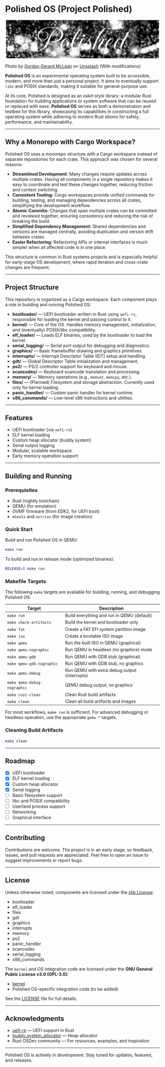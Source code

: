 # Polished OS (Project Polished)

![Polished OS Logo](./polished-banner.png)

Photo by <a href="https://unsplash.com/@lifelivedinmono?utm_content=creditCopyText&utm_medium=referral&utm_source=unsplash">Gordon Gerard McLean</a> on <a href="https://unsplash.com/photos/a-window-with-rain-drops-on-it-ual-ZkL2IXQ?utm_content=creditCopyText&utm_medium=referral&utm_source=unsplash">Unsplash</a> (With modifications)

**Polished OS** is an experimental operating system built to be accessible, modern, and more than just a personal project. It aims to eventually support `libc` and POSIX standards, making it suitable for general-purpose use.

At its core, Polished is designed as an *oskit-style* library: a modular Rust foundation for building applications or system software that can be reused or replaced with ease. **Polished OS** serves as both a demonstration and testbed for this library, showcasing its capabilities in constructing a full operating system while adhering to modern Rust idioms for safety, performance, and maintainability.

______________________________________________________________________

## Why a Monorepo with Cargo Workspace?

Polished OS uses a monorepo structure with a Cargo workspace instead of separate repositories for each crate. This approach was chosen for several reasons:

- **Streamlined Development:** Many changes require updates across multiple crates. Having all components in a single repository makes it easy to coordinate and test these changes together, reducing friction and context switching.
- **Consistent Tooling:** Cargo workspaces provide unified commands for building, testing, and managing dependencies across all crates, simplifying the development workflow.
- **Atomic Commits:** Changes that span multiple crates can be committed and reviewed together, ensuring consistency and reducing the risk of breaking the build.
- **Simplified Dependency Management:** Shared dependencies and versions are managed centrally, avoiding duplication and version drift between crates.
- **Easier Refactoring:** Refactoring APIs or internal interfaces is much simpler when all affected code is in one place.

This structure is common in Rust systems projects and is especially helpful for early-stage OS development, where rapid iteration and cross-crate changes are frequent.

______________________________________________________________________

## Project Structure

This repository is organized as a Cargo workspace. Each component plays a role in building and running Polished OS:

- **bootloader/** — UEFI bootloader written in Rust using `uefi-rs`, responsible for loading the kernel and passing control to it.
- **kernel/** — Core of the OS. Handles memory management, initialization, and (eventually) POSIX/libc compatibility.
- **elf_loader/** — Loads ELF binaries, used by the bootloader to load the kernel.
- **serial_logging/** — Serial port output for debugging and diagnostics.
- **graphics/** — Basic framebuffer drawing and graphics primitives.
- **interrupts/** — Interrupt Descriptor Table (IDT) setup and handling.
- **gdt/** — Global Descriptor Table initialization and management.
- **ps2/** — PS/2 controller support for keyboard and mouse.
- **scancodes/** — Keyboard scancode translation and processing.
- **memory/** — Memory operations (e.g., `memset`, `memcpy`, etc.).
- **files/** — (Planned) Filesystem and storage abstraction. Currently used only for kernel loading.
- **panic_handler/** — Custom panic handler for kernel runtime.
- **x86_commands/** — Low-level x86 instructions and utilities.

______________________________________________________________________

## Features

- UEFI bootloader (via `uefi-rs`)
- ELF kernel loading
- Custom heap allocator (buddy system)
- Serial output logging
- Modular, scalable workspace
- Early memory operation support

______________________________________________________________________

## Building and Running

### Prerequisites

- Rust (nightly toolchain)
- QEMU (for emulation)
- OVMF firmware (from EDK2, for UEFI boot)
- `mtools` and `xorriso` (for image creation)

### Quick Start

Build and run Polished OS in QEMU:

```sh
make run
```

To build and run in release mode (optimized binaries):

```sh
RELEASE=1 make run
```

### Makefile Targets

The following `make` targets are available for building, running, and debugging Polished OS:

| Target | Description |
|--------------------------|-----------------------------------------------------|
| `make run` | Build everything and run in QEMU (default) |
| `make check-artifacts` | Build the kernel and bootloader only |
| `make fat` | Create a FAT EFI system partition image |
| `make iso` | Create a bootable ISO image |
| `make qemu` | Run the built ISO in QEMU (graphical) |
| `make qemu-nographic` | Run QEMU in headless (no graphics) mode |
| `make qemu-gdb` | Run QEMU with GDB stub (graphical) |
| `make qemu-gdb-nographic`| Run QEMU with GDB stub, no graphics |
| `make qemu-debug` | Run QEMU with extra debug output (interrupts) |
| `make qemu-debug-nographic`| QEMU debug output, no graphics |
| `make rust-clean` | Clean Rust build artifacts |
| `make clean` | Clean all build artifacts and images |

For most workflows, `make run` is sufficient. For advanced debugging or headless operation, use the appropriate `qemu-*` targets.

### Cleaning Build Artifacts

```sh
make clean
```

______________________________________________________________________

## Roadmap

- [x] UEFI bootloader
- [x] ELF kernel loading
- [x] Custom heap allocator
- [x] Serial logging
- [ ] Basic filesystem support
- [ ] libc and POSIX compatibility
- [ ] Userland process support
- [ ] Networking
- [ ] Graphical interface

______________________________________________________________________

## Contributing

Contributions are welcome. The project is in an early stage, so feedback, issues, and pull requests are appreciated. Feel free to open an issue to suggest improvements or report bugs.

______________________________________________________________________

## License

Unless otherwise noted, components are licensed under the [zlib License](https://zlib.net/zlib_license.html):

- bootloader
- elf_loader
- files
- gdt
- graphics
- interrupts
- memory
- ps2
- panic_handler
- scancodes
- serial_logging
- x86_commands

The `kernel` and OS integration code are licensed under the **GNU General Public License v3.0 (GPL-3.0)**:

- [kernel](./kernel/)
- Polished OS–specific integration code (to be added)

See the [LICENSE](./LICENSE) file for full details.

______________________________________________________________________

## Acknowledgments

- [uefi-rs](https://github.com/rust-osdev/uefi-rs) — UEFI support in Rust
- [buddy_system_allocator](https://github.com/rcore-os/buddy_system_allocator) — Heap allocator
- Rust OSDev community — For resources, examples, and inspiration

______________________________________________________________________

Polished OS is actively in development. Stay tuned for updates, features, and releases.

